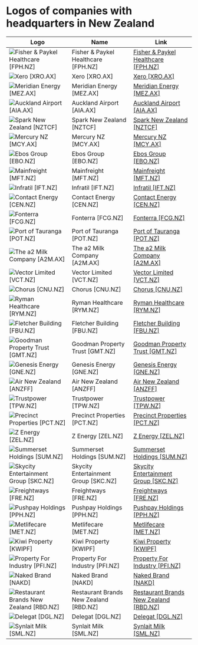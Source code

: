 # Logos of companies with headquarters in New Zealand

| Logo | Name  | Link |
| ---- | ----  | ---- |
| ![Fisher & Paykel Healthcare [FPH.NZ]](/img/128/FPH.NZ-2fdada91.png) | Fisher & Paykel Healthcare [FPH.NZ] | [Fisher & Paykel Healthcare [FPH.NZ]](fisher-paykel-healthcare/logo/ ) |
| ![Xero [XRO.AX]](/img/128/XRO.AX-cb3261d2.png) | Xero [XRO.AX] | [Xero [XRO.AX]](xero/logo/ ) |
| ![Meridian Energy [MEZ.AX]](/img/128/MEZ.AX-b694384a.png) | Meridian Energy [MEZ.AX] | [Meridian Energy [MEZ.AX]](meridian-energy/logo/ ) |
| ![Auckland Airport [AIA.AX]](/img/128/AIA.AX-0f3ef6e0.png) | Auckland Airport [AIA.AX] | [Auckland Airport [AIA.AX]](auckland-airport/logo/ ) |
| ![Spark New Zealand [NZTCF]](/img/128/NZTCF-e3d1610f.png) | Spark New Zealand [NZTCF] | [Spark New Zealand [NZTCF]](spark-new-zealand/logo/ ) |
| ![Mercury NZ [MCY.AX]](/img/128/MCY.AX-df454134.png) | Mercury NZ [MCY.AX] | [Mercury NZ [MCY.AX]](mercury-nz/logo/ ) |
| ![Ebos Group [EBO.NZ]](/img/128/EBO.NZ-9468981f.png) | Ebos Group [EBO.NZ] | [Ebos Group [EBO.NZ]](ebos-group/logo/ ) |
| ![Mainfreight [MFT.NZ]](/img/128/MFT.NZ-69249f81.png) | Mainfreight [MFT.NZ] | [Mainfreight [MFT.NZ]](mainfreight/logo/ ) |
| ![Infratil [IFT.NZ]](/img/128/IFT.NZ-04ce1a7f.png) | Infratil [IFT.NZ] | [Infratil [IFT.NZ]](infratil/logo/ ) |
| ![Contact Energy [CEN.NZ]](/img/128/CEN.NZ-1f101578.png) | Contact Energy [CEN.NZ] | [Contact Energy [CEN.NZ]](contact-energy/logo/ ) |
| ![Fonterra [FCG.NZ]](/img/128/FCG.NZ-74948c56.png) | Fonterra [FCG.NZ] | [Fonterra [FCG.NZ]](fonterra/logo/ ) |
| ![Port of Tauranga [POT.NZ]](/img/128/POT.NZ-92b7ec1b.png) | Port of Tauranga [POT.NZ] | [Port of Tauranga [POT.NZ]](port-of-tauranga/logo/ ) |
| ![The a2 Milk Company [A2M.AX]](/img/128/A2M.AX-331c6bed.png) | The a2 Milk Company [A2M.AX] | [The a2 Milk Company [A2M.AX]](the-a2-milk-company/logo/ ) |
| ![Vector Limited [VCT.NZ]](/img/128/VCT.NZ-b82039da.png) | Vector Limited [VCT.NZ] | [Vector Limited [VCT.NZ]](vector-limited/logo/ ) |
| ![Chorus [CNU.NZ]](/img/128/CNU.NZ-28600559.png) | Chorus [CNU.NZ] | [Chorus [CNU.NZ]](chorus/logo/ ) |
| ![Ryman Healthcare [RYM.NZ]](/img/128/RYM.NZ-afe4d8e9.png) | Ryman Healthcare [RYM.NZ] | [Ryman Healthcare [RYM.NZ]](ryman-healthcare/logo/ ) |
| ![Fletcher Building [FBU.NZ]](/img/128/FBU.NZ-4083defc.png) | Fletcher Building [FBU.NZ] | [Fletcher Building [FBU.NZ]](fletcher-building/logo/ ) |
| ![Goodman Property Trust [GMT.NZ]](/img/128/GMT.NZ-60e3b426.png) | Goodman Property Trust [GMT.NZ] | [Goodman Property Trust [GMT.NZ]](goodman-property-trust/logo/ ) |
| ![Genesis Energy [GNE.NZ]](/img/128/GNE.NZ-d07e150a.png) | Genesis Energy [GNE.NZ] | [Genesis Energy [GNE.NZ]](genesis-energy/logo/ ) |
| ![Air New Zealand [ANZFF]](/img/128/ANZFF-d632a405.png) | Air New Zealand [ANZFF] | [Air New Zealand [ANZFF]](air-new-zealand/logo/ ) |
| ![Trustpower [TPW.NZ]](/img/128/TPW.NZ-ef13cf97.png) | Trustpower [TPW.NZ] | [Trustpower [TPW.NZ]](trustpower/logo/ ) |
| ![Precinct Properties [PCT.NZ]](/img/128/PCT.NZ-178e91a8.png) | Precinct Properties [PCT.NZ] | [Precinct Properties [PCT.NZ]](precinct-properties/logo/ ) |
| ![Z Energy [ZEL.NZ]](/img/128/ZEL.NZ-1d69d29e.png) | Z Energy [ZEL.NZ] | [Z Energy [ZEL.NZ]](z-energy/logo/ ) |
| ![Summerset Holdings [SUM.NZ]](/img/128/SUM.NZ-f7ba5fe4.png) | Summerset Holdings [SUM.NZ] | [Summerset Holdings [SUM.NZ]](summerset-holdings/logo/ ) |
| ![Skycity Entertainment Group [SKC.NZ]](/img/128/SKC.NZ-9c1281be.png) | Skycity Entertainment Group [SKC.NZ] | [Skycity Entertainment Group [SKC.NZ]](skycity/logo/ ) |
| ![Freightways [FRE.NZ]](/img/128/FRE.NZ-5b67dc9e.png) | Freightways [FRE.NZ] | [Freightways [FRE.NZ]](freightways/logo/ ) |
| ![Pushpay Holdings [PPH.NZ]](/img/128/PPH.NZ-e3b5864c.png) | Pushpay Holdings [PPH.NZ] | [Pushpay Holdings [PPH.NZ]](pushpay-holdings/logo/ ) |
| ![Metlifecare [MET.NZ]](/img/128/MET.NZ-fce1c2cf.png) | Metlifecare [MET.NZ] | [Metlifecare [MET.NZ]](metlifecare/logo/ ) |
| ![Kiwi Property [KWIPF]](/img/128/KWIPF-f395ac1d.png) | Kiwi Property [KWIPF] | [Kiwi Property [KWIPF]](kiwi-property/logo/ ) |
| ![Property For Industry [PFI.NZ]](/img/128/PFI.NZ-0edcbcff.png) | Property For Industry [PFI.NZ] | [Property For Industry [PFI.NZ]](property-for-industry/logo/ ) |
| ![Naked Brand [NAKD]](/img/128/NAKD-d32edb53.png) | Naked Brand [NAKD] | [Naked Brand [NAKD]](naked-brand/logo/ ) |
| ![Restaurant Brands New Zealand [RBD.NZ]](/img/128/RBD.NZ-88747c83.png) | Restaurant Brands New Zealand [RBD.NZ] | [Restaurant Brands New Zealand [RBD.NZ]](restaurant-brands-new-zealand/logo/ ) |
| ![Delegat [DGL.NZ]](/img/128/DGL.NZ-851b39f6.png) | Delegat [DGL.NZ] | [Delegat [DGL.NZ]](delegat/logo/ ) |
| ![Synlait Milk [SML.NZ]](/img/128/SML.NZ-12c6024d.png) | Synlait Milk [SML.NZ] | [Synlait Milk [SML.NZ]](synlait-milk/logo/ ) |
